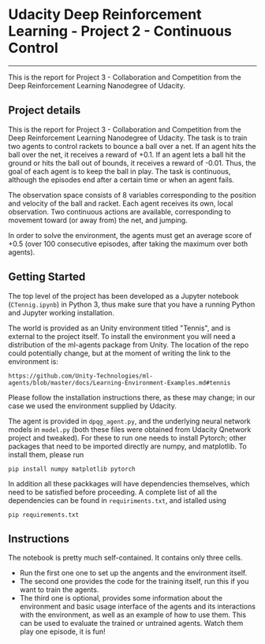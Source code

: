 # Udacity Deep Reinforcement Learning - Project 2 - Continuous Control
----------------------------------------------------------------------

This is the report for Project 3 - Collaboration and Competition from the Deep Reinforcement Learning Nanodegree of Udacity. 

## Project details

This is the report for Project 3 - Collaboration and Competition from the Deep Reinforcement Learning Nanodegree of Udacity. The task is to train two agents to control rackets to bounce a ball over a net. If an agent hits the ball over the net, it receives a reward of +0.1. If an agent lets a ball hit the ground or hits the ball out of bounds, it receives a reward of -0.01. Thus, the goal of each agent is to keep the ball in play. The task is continuous, although the episodes end after a certain time or when an agent fails. 

The observation space consists of 8 variables corresponding to the position and velocity of the ball and racket. Each agent receives its own, local observation. Two continuous actions are available, corresponding to movement toward (or away from) the net, and jumping. 

In order to solve the environment, the agents must get an average score of +0.5 (over 100 consecutive episodes, after taking the maximum over both agents). 

## Getting Started

The top level of the project has been developed as a Jupyter notebook (`CTennig.ipynb`) in Python 3, thus make sure that you have a running Python and Jupyter working installation.

The world is provided as an Unity environment titled "Tennis", and is external to the project itself. To install the environment you will need a distribution of the ml-agents package from Unity. The location of the repo could potentially change, but at the moment of writing the link to the environment is:

`https://github.com/Unity-Technologies/ml-agents/blob/master/docs/Learning-Environment-Examples.md#tennis`

Please follow the installation instructions there, as these may change; in our case we used the environment supplied by Udacity. 

The agent is provided in `dpqg_agent.py`, and the underlying neural network models in `model.py` (both these files were obtained from Udacity Qnetwork project and tweaked). For these to run one needs to install Pytorch; other packages that need to be imported directly are numpy, and matplotlib. To install them, please run

`pip install numpy matplotlib pytorch`

In addition all these packkages will have dependencies themselves, which need to be satisfied before proceeding. A complete list of all the dependencies can be found in `requiriments.txt`, and istalled using

`pip requirements.txt`

## Instructions

The notebook is pretty much self-contained. It contains only three cells. 

- Run the first one one to set up the angents and the environment itself.
- The second one provides the code for the training itself, run this if you want to train the agents.
- The third one is optional, provides some information about the environment and basic usage interface of the agents and its interactions with the environment, as well as an example of how to use them. This can be used to evaluate the trained or untrained agents. Watch them play one episode, it is fun!
